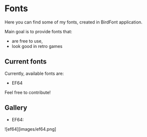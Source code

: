 # Fonts

Here you can find some of my fonts, created in BirdFont application.

Main goal is to provide fonts that:
* are free to use,
* look good in retro games

## Current fonts

Currently, available fonts are:

* EF64

Feel free to contribute!

## Gallery

* EF64:

![ef64][images/ef64.png]
